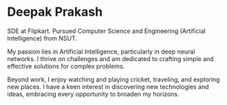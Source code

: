# Deepak Prakash

SDE at Flipkart. Pursued Computer Science and Engineering (Artificial Intelligence) from NSUT.

My passion lies in Artificial Intelligence, particularly in deep neural networks. I thrive on challenges and am dedicated to crafting simple and effective solutions for complex problems.

Beyond work, I enjoy watching and playing cricket, traveling, and exploring new places. I have a keen interest in discovering new technologies and ideas, embracing every opportunity to broaden my horizons.

